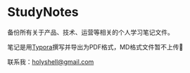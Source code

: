 # StudyNotes
备份所有关于产品、技术、运营等相关的个人学习笔记文件。

笔记是用[Typora](https://typora.io/)撰写并导出为PDF格式，MD格式文件暂不上传:slightly_smiling_face:





联系我：holyshell@gmail.com



